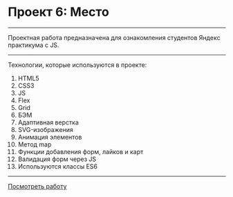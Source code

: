 # Проект 6: Место

---

Проектная работа предназначена для ознакомления студентов Яндекс практикума с JS.

---

Технологии, которые используются в проекте:

1. HTML5
2. CSS3
3. JS
4. Flex
5. Grid
6. БЭМ
7. Адаптивная верстка
8. SVG-изображения
9. Анимация элементов
10. Метод map
11. Функции добавления форм, лайков и карт
12. Валидация форм через JS
13. Используются классы ES6

---

[Посмотреть работу](https://jwow777.github.io/mesto/)
